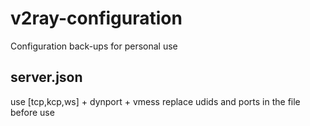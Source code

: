 # v2ray-configuration
Configuration back-ups for personal use

## server.json
use [tcp,kcp,ws] + dynport + vmess
replace udids and ports in the file before use
